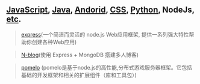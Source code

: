 ## [JavaScript](README.md), [Java](bookmark-java.md), [Andorid](bookmark-andorid.md), [CSS](bookmark-css), [Python](bookmark-python.md), NodeJs, [etc](bookmark-miscellaneous.md).

>[express](https://github.com/strongloop/express)(一个简洁而灵活的 node.js Web应用框架, 提供一系列强大特性帮助你创建各种Web应用)

>[N-blog](https://github.com/nswbmw/N-blog)(使用 Express + MongoDB 搭建多人博客)

>[pomelo](https://github.com/NetEase/pomelo) (pomelo是基于node.js的高性能,分布式游戏服务器框架。它包括基础的开发框架和相关的扩展组件（库和工具包）)


